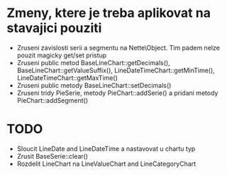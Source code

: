 # Zmeny, ktere je treba aplikovat na stavajici pouziti

 * Zruseni zavislosti serii a segmentu na Nette\Object. Tim padem nelze pouzit magicky get/set pristup
 * Zruseni public metod BaseLineChart::getDecimals(), BaseLineChart::getValueSuffix(), LineDateTimeChart::getMinTime(), LineDateTimeChart::getMaxTime()
 * Zruseni public metody BaseLineChart::setDecimals()
 * Zruseni tridy PieSerie, metody PieChart::addSerie() a pridani metody PieChart::addSegment()


# TODO

 * Sloucit LineDate and LineDateTime a nastavovat u chartu typ
 * Zrusit BaseSerie::clear()
 * Rozdelit LineChart na LineValueChart and LineCategoryChart
